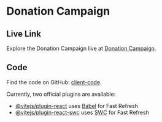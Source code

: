 # Donation Campaign

## Live Link
Explore the Donation Campaign live at [Donation Campaign](https://65142221bbea0e1735a6d935--fabulous-crumble-310daa.netlify.app/).

##  Code
Find the  code on GitHub: [client-code](https://github.com/rafikulislam775/donation-campaign).

Currently, two official plugins are available:

- [@vitejs/plugin-react](https://github.com/vitejs/vite-plugin-react/blob/main/packages/plugin-react/README.md) uses [Babel](https://babeljs.io/) for Fast Refresh
- [@vitejs/plugin-react-swc](https://github.com/vitejs/vite-plugin-react-swc) uses [SWC](https://swc.rs/) for Fast Refresh
